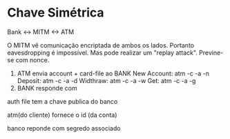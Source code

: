 # Chave Simétrica
Bank <-> MITM <-> ATM

O MITM vê comunicação encriptada de ambos os lados. Portanto eavesdropping é impossível.
Mas pode realizar um "replay attack". Previne-se com nonce.


1. ATM envia account + card-file ao BANK
	New Account:	atm -c <card-file> -a <account> -n <balance>
	Deposit:		atm -c <card-file> -a <account> -d <amount>
	Widthraw:		atm -c <card-file> -a <account> -w <amount>
	Get:			atm -c <card-file> -a <account> -g
2. BANK responde com

auth file tem a chave publica do banco

atm(do cliente) fornece o id (da conta)

banco reponde com segredo associado
